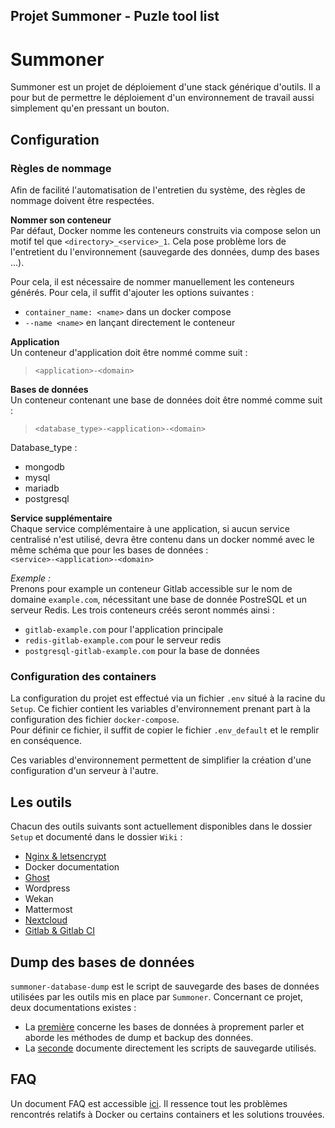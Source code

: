 Projet Summoner - Puzle tool list
---

# Summoner

Summoner est un projet de déploiement d'une stack générique d'outils. Il a pour but de permettre le déploiement d'un environnement de travail aussi simplement qu'en pressant un bouton.

## Configuration
### Règles de nommage <a id="regle-nommage"></a>
Afin de facilité l'automatisation de l'entretien du système, des règles de nommage doivent être respectées.

**Nommer son conteneur**  
Par défaut, Docker nomme les conteneurs construits via compose selon un motif tel que `<directory>_<service>_1`. Cela pose problème lors de l'entretient du l'environnement (sauvegarde des données, dump des bases ...).

Pour cela, il est nécessaire de nommer manuellement les conteneurs générés. Pour cela, il suffit d'ajouter les options suivantes :
* `container_name: <name>` dans un docker compose
* `--name <name>` en lançant directement le conteneur

**Application**  
Un conteneur d'application doit être nommé comme suit :  
  > `<application>-<domain>`

**Bases de données**  
Un conteneur contenant une base de données doit être nommé comme suit :  
  > `<database_type>-<application>-<domain>`

Database_type :
* mongodb
* mysql
* mariadb
* postgresql

**Service supplémentaire**  
Chaque service complémentaire à une application, si aucun service centralisé n'est utilisé, devra être contenu dans un docker nommé avec le même schéma que pour les bases de données :  
`<service>-<application>-<domain>`

_Exemple :_  
Prenons pour example un conteneur Gitlab accessible sur le nom de domaine `example.com`, nécessitant une base de donnée PostreSQL et un serveur Redis. Les trois conteneurs créés seront nommés ainsi :
* `gitlab-example.com` pour l'application principale
* `redis-gitlab-example.com` pour le serveur redis
* `postgresql-gitlab-example.com` pour la base de données


### Configuration des containers
La configuration du projet est effectué via un fichier `.env` situé à la racine du `Setup`. Ce fichier contient les variables d'environnement prenant part à la configuration des fichier `docker-compose`.  
Pour définir ce fichier, il suffit de copier le fichier `.env_default` et le remplir en conséquence.

Ces variables d'environnement permettent de simplifier la création d'une configuration d'un serveur à l'autre.


## Les outils

Chacun des outils suivants sont actuellement disponibles dans le dossier `Setup` et documenté dans le dossier `Wiki` :
* [Nginx & letsencrypt](https://gitlab.com/puzle-project/Summoner/blob/master/Wiki/NginxContainer.md)
* Docker documentation
* [Ghost](https://gitlab.com/puzle-project/Summoner/blob/master/Wiki/GhostContainer.md)
* Wordpress
* Wekan
* Mattermost
* [Nextcloud](https://gitlab.com/puzle-project/Summoner/blob/master/Wiki/NextcloudContainer.md)
* [Gitlab & Gitlab CI](https://gitlab.com/puzle-project/Summoner/blob/master/Wiki/GitlabContainer.md)

## Dump des bases de données

`summoner-database-dump` est le script de sauvegarde des bases de données utilisées par les outils mis en place par `Summoner`. Concernant ce projet, deux documentations existes :
* La [première](https://gitlab.com/puzle-project/Summoner/blob/master/Wiki/Databases.md) concerne les bases de données à proprement parler et aborde les méthodes de dump et backup des données.
* La [seconde](https://gitlab.com/puzle-project/Summoner/blob/master/Wiki/summoner-database-dump.md) documente directement les scripts de sauvegarde utilisés.



## FAQ

Un document FAQ est accessible [ici](../blob/master/Wiki/FAQ.md). Il ressence tout les problèmes rencontrés relatifs à Docker ou certains containers et les solutions trouvées.
